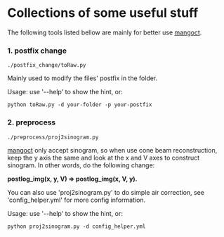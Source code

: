 # Collections of some useful stuff
The following tools listed bellow are mainly for better use [mangoct](https://github.com/ustcfdm/mangoct).
### 1. postfix change
```angular2html
./postfix_change/toRaw.py
```
Mainly used to modify the files' postfix in the folder.

Usage: use '--help' to show the hint, or:
```angular2html
python toRaw.py -d your-folder -p your-postfix
```
### 2. preprocess
```angular2html
./preprocess/proj2sinogram.py
```
[mangoct](https://github.com/ustcfdm/mangoct) only accept sinogram, so when use cone beam reconstruction, keep the y axis the same and look at the x and V axes to construct sinogram. In other words, do the following change:

**postlog_img(x, y, V) => postlog_img(x, V, y).**

You can also use 'proj2sinogram.py' to do simple air correction, see 'config_helper.yml' for more config information.

Usage: use '--help' to show the hint, or:
```angular2html
python proj2sinogram.py -d config_helper.yml
```